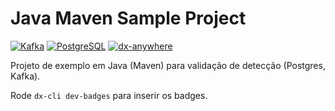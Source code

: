 # Java Maven Sample Project
<!-- dx-cli:badges:start -->
[![Kafka](https://img.shields.io/badge/Kafka-Dev_Service-black?logo=apachekafka)](#) [![PostgreSQL](https://img.shields.io/badge/PostgreSQL-Dev_Service-blue?logo=postgresql)](#) [![dx-anywhere](https://img.shields.io/badge/DX--Anywhere-CLI-1ED6FF)](#)
<!-- dx-cli:badges:end -->





Projeto de exemplo em Java (Maven) para validação de detecção (Postgres, Kafka).

Rode `dx-cli dev-badges` para inserir os badges.
